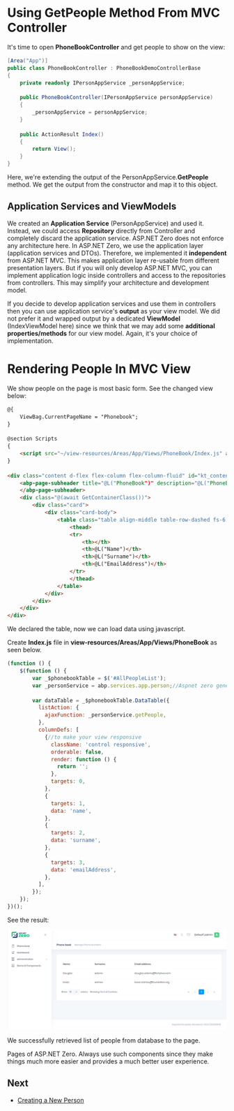 # Using GetPeople Method From MVC Controller

It's time to open **PhoneBookController** and get people to show on the
view:

```csharp
[Area("App")]
public class PhoneBookController : PhoneBookDemoControllerBase
{
    private readonly IPersonAppService _personAppService;

    public PhoneBookController(IPersonAppService personAppService)
    {
        _personAppService = personAppService;
    }

    public ActionResult Index()
    {       
        return View();
    }
}
```


Here, we're extending the output of the PersonAppService.**GetPeople** method.
We get the output from the constructor and map it to this object.

## Application Services and ViewModels

We created an **Application Service** (PersonAppService) and used it. Instead, we could access **Repository**
directly from Controller and completely discard the application service.
ASP.NET Zero does not enforce any architecture here. In ASP.NET Zero, we
use the application layer (application services and DTOs). Therefore, we
implemented it **independent** from ASP.NET MVC. This makes application
layer re-usable from different presentation layers. But if you will only
develop ASP.NET MVC, you can implement application logic inside
controllers and access to the repositories from controllers. This may
simplify your architecture and development model.

If you decide to develop application services and use them in
controllers then you can use application service's **output** as your
view model. We did not prefer it and wrapped output by a dedicated
**ViewModel** (IndexViewModel here) since we think that we may add some
**additional properties/methods** for our view model. Again, it's your
choice of implementation.

# Rendering People In MVC View

We show people on the page is most basic form. See the changed view
below:

```html
@{
    ViewBag.CurrentPageName = "Phonebook";
}

@section Scripts
{
    <script src="~/view-resources/Areas/App/Views/PhoneBook/Index.js" asp-append-version="true"></script>
}

<div class="content d-flex flex-column flex-column-fluid" id="kt_content">
    <abp-page-subheader title="@L("PhoneBook")" description="@L("PhoneBookInfo")">
    </abp-page-subheader>
    <div class="@(await GetContainerClass())">
        <div class="card">
            <div class="card-body">
                <table class="table align-middle table-row-dashed fs-6 gy-5 dataTable no-footer" id="AllPeopleList">
                    <thead>
                    <tr>
                        <th></th>
                        <th>@L("Name")</th>
                        <th>@L("Surname")</th>
                        <th>@L("EmailAddress")</th>
                    </tr>
                    </thead>
                </table>
            </div>
        </div>
    </div>
</div>
```

We declared the table, now we can load data using javascript.

Create **Index.js** file in **view-resources/Areas/App/Views/PhoneBook** as seen below.

```javascript
(function () {
    $(function () {
        var _$phonebookTable = $('#AllPeopleList');
        var _personService = abp.services.app.person;//Aspnet zero generates client side of your app service
        
        var dataTable = _$phonebookTable.DataTable({   
          listAction: {
            ajaxFunction: _personService.getPeople,
          },
          columnDefs: [
            {//to make your view responsive
              className: 'control responsive',
              orderable: false,
              render: function () {
                return '';
              },
              targets: 0,
            },     
            {
              targets: 1,
              data: 'name',
            },
            {
              targets: 2,
              data: 'surname',
            },
            {
              targets: 3,
              data: 'emailAddress',
            },
          ],
        });
    });
})();

```

See the result:

<img src="images/phonebook-people-view-4.png" alt="Phonebook peoples" class="img-thumbnail"/>

We successfully retrieved list of people from database to the page.

Pages of ASP.NET Zero. Always use such components since they make
things much more easier and provides a much better user experience.

## Next

- [Creating a New Person](Developing-Step-By-Step-Core-Creating-New-Person.md)
